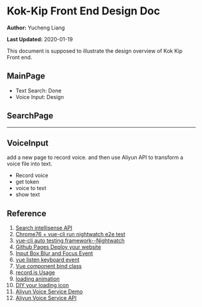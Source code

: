# Kok-Kip Front End Design Doc

**Author:** Yucheng Liang

**Last Updated:** 2020-01-19

This document is supposed to illustrate the design overview of Kok Kip Front end.

## MainPage

+ Text Search: Done
+ Voice Input: Design

## SearchPage

---

## VoiceInput

add a new page to record voice. and then use Aliyun API to transform a voice file into text.

+ Record voice
+ get token
+ voice to text
+ show text

## Reference

1. [Search intellisense API](https://www.cnblogs.com/woider/p/5805248.html)
2. [Chrome76 + vue-cli run nightwatch e2e test](https://www.manfredhu.com/framework/52-vue-cli-e2e-error.html)
3. [vue-cli auto testing framework--Nightwatch](https://juejin.im/post/5b867f196fb9a019d74766ec)
4. [Github Pages Deploy your website](https://juejin.im/post/5b30babff265da59594695ab)
5. [Input Box Blur and Focus Event](https://blog.csdn.net/LJFPHP/article/details/83545958)
6. [vue listen keyboard event](https://blog.csdn.net/xiaxiangyun/article/details/80404768)
7. [Vue component bind class](https://www.jb51.net/article/146114.htm)
8. [record.js Usage](https://segmentfault.com/q/1010000017963516)
9. [loading animation](https://www.jianshu.com/p/104bbb01b222)
10. [DIY your loading icon](https://loading.io/spinner/bars/-bounce-bar-column-chart-equalizer-histogram-rectangle-block-progress-facebook)
11. [Aliyun Voice Service Demo](https://help.aliyun.com/document_detail/92131.html?spm=a2c4g.11174283.3.8.7c7472751PLjG5#h2-node-js-demo12)
12. [Aliyun Voice Service API](https://help.aliyun.com/document_detail/84428.html?spm=a2c4g.11186623.6.575.138c7fb04kCQql)
